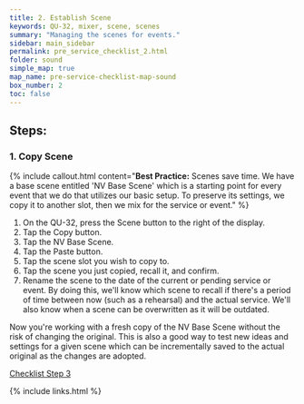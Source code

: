 ```yaml
---
title: 2. Establish Scene
keywords: QU-32, mixer, scene, scenes
summary: "Managing the scenes for events."
sidebar: main_sidebar
permalink: pre_service_checklist_2.html
folder: sound
simple_map: true
map_name: pre-service-checklist-map-sound
box_number: 2
toc: false
---
```


## Steps:

### 1. Copy Scene

{% include callout.html content="**Best Practice:** Scenes save time.  We have a base scene entitled 'NV Base Scene' which is a starting point for every event that we do that utilizes our basic setup.  To preserve its settings, we copy it to another slot, then we mix for the service or event." %}

1. On the QU-32, press the Scene button to the right of the display.
2. Tap the Copy button.
3. Tap the NV Base Scene.
4. Tap the Paste button.
5. Tap the scene slot you wish to copy to.
6. Tap the scene you just copied, recall it, and confirm.
7. Rename the scene to the date of the current or pending service or event.  By doing this, we'll know which scene to recall if there's a period of time between now (such as a rehearsal) and the actual service.  We'll also know when a scene can be overwritten as it will be outdated.

Now you're working with a fresh copy of the NV Base Scene without the risk of changing the original.  This is also a good way to test new ideas and settings for a given scene which can be incrementally saved to the actual original as the changes are adopted.

[Checklist Step 3](wireless-mic-setup-sound.html)

{% include links.html %}

